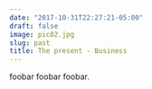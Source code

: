 ```yaml
---
date: "2017-10-31T22:27:21-05:00"
draft: false
image: pic02.jpg
slug: past
title: The present - Business
---
```


foobar foobar foobar.